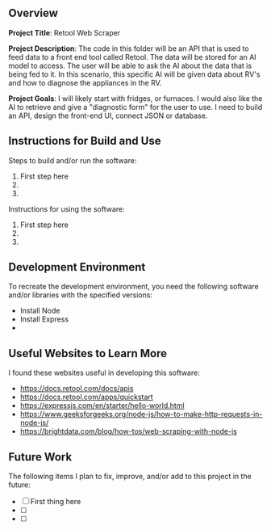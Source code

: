 ## Overview

**Project Title**: Retool Web Scraper

**Project Description**: The code in this folder will be an API that is used to feed data to a front end tool called Retool. The data will be stored for an AI model to access. The user will be able to ask the AI about the data that is being fed to it. In this scenario, this specific AI will be given data about RV's and how to diagnose the appliances in the RV. 

**Project Goals**: I will likely start with fridges, or furnaces. I would also like the AI to retrieve and give a "diagnostic form" for the user to use. I need to build an API, design the front-end UI, connect JSON or database.

## Instructions for Build and Use

Steps to build and/or run the software:

1. First step here
2.
3.

Instructions for using the software:

1. First step here
2.
3.

## Development Environment 

To recreate the development environment, you need the following software and/or libraries with the specified versions:

* Install Node
* Install Express
*

## Useful Websites to Learn More

I found these websites useful in developing this software:

* https://docs.retool.com/docs/apis
* https://docs.retool.com/apps/quickstart
* https://expressjs.com/en/starter/hello-world.html
* https://www.geeksforgeeks.org/node-js/how-to-make-http-requests-in-node-js/ 
* https://brightdata.com/blog/how-tos/web-scraping-with-node-js 

## Future Work

The following items I plan to fix, improve, and/or add to this project in the future:

* [ ] First thing here
* [ ]
* [ ]
